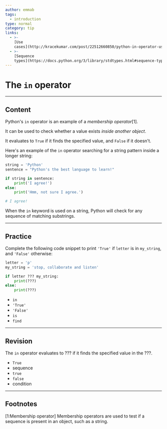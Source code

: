 ```yaml
---
author: emmab
tags:
  - introduction
type: normal
category: tip
links:
  - >-
    [Use
    cases](http://kracekumar.com/post/22512660850/python-in-operator-use-cases){website}
  - >-
    [Sequence
    types](https://docs.python.org/3/library/stdtypes.html#sequence-types-list-tuple-range){website}
---
```


# The `in` operator


---

## Content

Python's `in` operator is an example of a *membership operator*[1]. 

It can be used to check whether a value exists *inside another object*.

It evaluates to `True` if it finds the specified value, and `False` if it doesn't.

Here's an example of the `in` operator searching for a string pattern inside a longer string:

```python
string = 'Python'
sentence = "Python's the best language to learn!"

if string in sentence:
    print('I agree!')
else:
    print('Hmm, not sure I agree.')

# I agree!
```

When the `in` keyword is used on a string, Python will check for any sequence of matching substrings.


---

## Practice

Complete the following code snippet to print `'True'` if `letter` is in `my_string`, and `'False'` otherwise:

```python
letter = 'p'
my_string = 'stop, collaborate and listen'

if letter ??? my_string:
    print(???)
else:
    print(???)
```

- `in`
- `'True'`
- `'False'`
- `is`
- `find`


---

## Revision

The `in` operator evaluates to ??? if it finds the specified value in the ???.

- `True`
- sequence
- `true`
- `false`
- condition


---

## Footnotes

[1:Membership operator]
Membership operators are used to test if a sequence is present in an object, such as a string.
